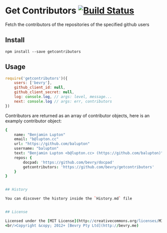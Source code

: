 # Get Contributors [![Build Status](https://secure.travis-ci.org/bevry/getcontributors.png?branch=master)](http://travis-ci.org/bevry/getcontributors)

Fetch the contributors of the repositories of the specified github users


## Install

```
npm install --save getcontributors
```


## Usage

``` javascript
require('getcontributors')({
	users: ['bevry'],
	github_client_id: null,
	github_client_secret: null,
	log: console.log, // args: level, message...
	next: console.log // args: err, contributors
})
```

Contributors are returned as an array of contributor objects, here is an examply contributor object:

``` coffee
{
	name: "Benjamin Lupton"
	email: "b@lupton.cc"
	url: "https://github.com/balupton"
	username: "balupton"
	text: "Benjamin Lupton <b@lupton.cc> (https://github.com/balupton)"
	repos: {
		docpad: 'https://github.com/bevry/docpad'
		getcontributors: 'https://github.com/bevry/getcontributors'
	}
}


## History

You can discover the history inside the `History.md` file


## License

Licensed under the [MIT License](http://creativecommons.org/licenses/MIT/)
<br/>Copyright &copy; 2012+ [Bevry Pty Ltd](http://bevry.me)
